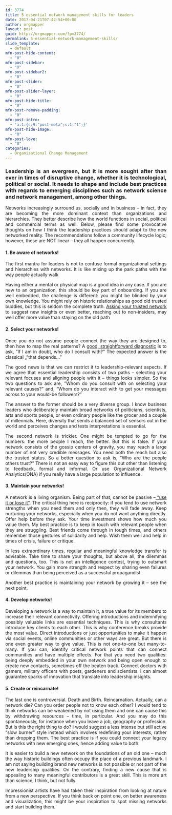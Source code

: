 ```yaml
---
id: 3774
title: 5 essential network management skills for leaders
date: 2017-04-21T07:42:54+00:00
author: orgmapper
layout: post
guid: http://orgmapper.com/?p=3774/
permalink: 5-essential-network-management-skills/
slide_template:
  - default
mfn-post-hide-content:
  - "0"
mfn-post-sidebar:
  - "0"
mfn-post-sidebar2:
  - "0"
mfn-post-slider:
  - "0"
mfn-post-slider-layer:
  - "0"
mfn-post-hide-title:
  - "0"
mfn-post-remove-padding:
  - "0"
mfn-post-intro:
  - 'a:1:{s:9:"post-meta";s:1:"1";}'
mfn-post-hide-image:
  - "0"
mfn-post-love:
  - "0"
categories:
  - Organizational Change Management
---
```

<h3 style="text-align: justify;">
  <strong>Leadership is an evergreen, but it is more sought after than ever in times of disruptive change, whether it is technological, political or social. It needs to shape and include best practices with regards to emerging disciplines such as network science and network management, among other things.</strong>
</h3>

<p style="text-align: justify;">
  Networks increasingly surround us, socially and in business – in fact, they are becoming the more dominant context than organizations and hierarchies. They better describe how the world functions in social, political and commercial terms as well. Below, please find some provocative thoughts on how I think the leadership practices should adapt to the new networked reality. The recommendations follow a community lifecycle logic; however, these are NOT linear – they all happen concurrently.
</p>

<h4 style="text-align: justify;">
  <strong>1. Be aware of networks!</strong>
</h4>

<p style="text-align: justify;">
  The first mantra for leaders is not to confuse formal organizational settings and hierarchies with networks. It is like mixing up the park paths with the way people actually walk
</p>

<p style="text-align: justify;">
  Having either a mental or physical map is a good idea in any case. If you are new to an organization, this should be key part of onboarding. If you are well embedded, the challenge is different: you might be blinded by your own knowledge. You might rely on historic relationships as good old trusted buddies, but this is seldom the complete truth. <a href="http://orgmapper.com/top-7-organizational-change-management-software/" target="_blank" rel="noopener noreferrer">Asking your trusted network</a> to suggest new insights or even better, reaching out to non-insiders, may well offer more value than staying on the old path
</p>

<h4 style="text-align: justify;">
  <strong>2. Select your networks!</strong>
</h4>

<p style="text-align: justify;">
  Once you do not assume people connect the way they are designed to, then how to map the real patterns? A <a href="http://orgmapper.com/organizational-network-diagrams-the-art-of-visualization/" target="_blank" rel="noopener noreferrer">good, straightforward diagnostic</a> is to ask, ”If I am in doubt, who do I consult with?” The expected answer is the classical „”that depends…”
</p>

<p style="text-align: justify;">
  The good news is that we can restrict it to leadership-relevant aspects. If we agree that essential leadership consists of two paths – selecting your relevant focuses and aligning people with it – things looks simpler. So the two questions to ask are, ”Whom do you consult with on selecting your relevant causes?” and, ”Whom do you interact with to get your messages across to your would-be followers?”
</p>

<p style="text-align: justify;">
  The answer to the former should be a very diverse group. I know business leaders who deliberately maintain broad networks of politicians, scientists, arts and sports people, or even ordinary people like the grocer and a couple of millennials. Here, diversity that sends a balanced set of sensors out in the world and perceives changes and tests interpretations is essential.
</p>

<p style="text-align: justify;">
  The second network is trickier. One might be tempted to go for the numbers: the more people I reach, the better. But this is false. If your network consists of the gossip centers of gravity, you may reach a large number of not very credible messages. You need both the reach but also the trusted status. So a better question to ask is, ”Who are the people others trust?” There is not an easy way to figure this out other than listening to feedback, formal and informal. Or use Organizational Network Analytics(ONA) if you really have a large population to influence.
</p>

<h4 style="text-align: justify;">
  <strong>3. Maintain your networks!</strong>
</h4>

<p style="text-align: justify;">
  A network is a living organism. Being part of that, cannot be passive –<a href="http://orgmapper.com/5-best-practices-using-ona-tools/" target="_blank" rel="noopener noreferrer"> “use it or lose it”</a>. The critical thing here is reciprocity: if you tend to use network strengths when you need them and only then, they will fade away. Keep nurturing your networks, especially when you do not want anything directly. Offer help before they ask. Your time investment shows how much you value them. My best practice is to keep in touch with relevant people when they are struggling. Best friends come through in tough times, and others remember those gestures of solidarity and help. Wish them well and help in times of crisis, failure or critique.
</p>

<p style="text-align: justify;">
  In less extraordinary times, regular and meaningful knowledge transfer is advisable. Take time to share your thoughts, but above all, the dilemmas and questions, too. This is not an intelligence contest, trying to outsmart your network. You gain more strength and respect by sharing even failures or dilemmas than being perceived as a successful propagandist.
</p>

<p style="text-align: justify;">
  Another best practice is maintaining your network by growing it – see the next point.
</p>

<h4 style="text-align: justify;">
  <strong>4. Develop networks!</strong>
</h4>

<p style="text-align: justify;">
  Developing a network is a way to maintain it, a true value for its members to increase their relevant connectivity. Offering introductions and indemnifying possibly valuable links are essential techniques. This is why consultants introduce key clients to each other. This is why conference breaks provide the most value. Direct introductions or just opportunities to make it happen via social events, online communities or other ways are great. But there is one even greater way to give value. This is not one-to-one but many-to-many. If you can, identify critical network points that can connect communities and have multiple effects. For that you need two qualities: being deeply embedded in your own network and being open enough to create new contacts, sometimes off the beaten track. Connect doctors with gamers, military officers with poets, gardeners and scientists. I can almost guarantee sparks of innovation that translate into leadership insights.
</p>

<h4 style="text-align: justify;">
  <strong>5. Create or reincarnate!</strong>
</h4>

<p style="text-align: justify;">
  The last one is controversial. Death and Birth. Reincarnation. Actually, can a network die? Can you order people not to know each other? I would tend to think networks can be weakened by not using them and one can cause this by withdrawing resources – time, in particular. And you may do this spontaneously, for instance when you leave a job, geography or profession. But is this the right thing to do? I would suggest a less intense but still active “slow burner” style instead which involves redefining your interests, rather than dropping them. The best practice is if you could connect your legacy networks with new emerging ones, hence adding value to both.
</p>

<p style="text-align: justify;">
  It is easier to build a new network on the foundations of an old one – much the way historic buildings often occupy the place of a previous landmark. I am not saying building brand new networks is not possible or not part of the new leadership qualities. On the contrary, finding a new cause that is appealing to many meaningful contributors is a great skill. This is more art than science, I think, but not fully.
</p>

<p style="text-align: justify;">
  Impressionist artists have had taken their inspiration from looking at nature from a new perspective. If you think back on point one, on better awareness and visualization, this might be your inspiration to spot missing networks and start building them.
</p>